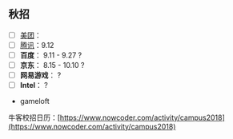 
## 秋招
- [ ] [美团](http://campus.meituan.com)：
- [ ] [腾讯](http://join.qq.com/index.php)：9.12
- [ ] **百度**： 9.11 - 9.27 ?
- [ ] **京东**： 8.15 - 10.10 ?
- [ ] **网易游戏**： ?
- [ ] **Intel**： ?

* gameloft


牛客校招日历：[https://www.nowcoder.com/activity/campus2018](https://www.nowcoder.com/activity/campus2018)
